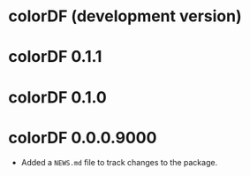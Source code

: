 # colorDF (development version)

# colorDF 0.1.1

# colorDF 0.1.0

# colorDF 0.0.0.9000

* Added a `NEWS.md` file to track changes to the package.
